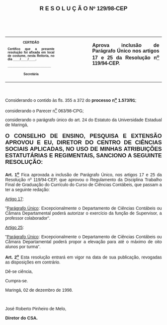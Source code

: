 <BODY>

<B><FONT FACE="Arial" SIZE=4><P ALIGN="CENTER"></P>
<P ALIGN="CENTER">&nbsp;</P>
<P ALIGN="CENTER">R E S O L U &Ccedil; &Atilde; O  Nº  129/98-CEP</P>
</B></FONT><FONT FACE="Arial"><P ALIGN="JUSTIFY"></P>
<P ALIGN="JUSTIFY">&nbsp;</P>
<P ALIGN="JUSTIFY">&nbsp;</P></FONT>
<TABLE CELLSPACING=0 BORDER=0 CELLPADDING=7 WIDTH=596>
<TR><TD WIDTH="33%" VALIGN="TOP">
<B><FONT FACE="Arial" SIZE=1><P ALIGN="CENTER">CERTID&Atilde;O</P>
<P ALIGN="JUSTIFY">   Certifico que a presente resolu&ccedil;&atilde;o foi afixada em local de costume, nesta Reitoria, no dia ____/____/____.</P>
<P ALIGN="JUSTIFY"></P>
<P ALIGN="JUSTIFY">_________________________</P>
<P ALIGN="CENTER">Secret&aacute;ria</B></FONT></TD>
<TD WIDTH="21%" VALIGN="TOP">&nbsp;</TD>
<TD WIDTH="47%" VALIGN="TOP">
<B><FONT FACE="Arial"><P ALIGN="JUSTIFY">Aprova inclus&atilde;o de Par&aacute;grafo &Uacute;nico nos artigos 17 e 25 da Resolu&ccedil;&atilde;o n<U><SUP>o</U></SUP> 119/94-CEP.</B></FONT></TD>
</TR>
</TABLE>

<FONT FACE="Arial"><P ALIGN="JUSTIFY"></P>
<P ALIGN="JUSTIFY">&nbsp;</P>
<P ALIGN="JUSTIFY">&#9;Considerando o contido &agrave;s fls. 355 a 372 do <B>processo n<U><SUP>o</U></SUP> 1.573/91</B>;</P>
<P ALIGN="JUSTIFY">&#9;considerando o Parecer n<U><SUP>o</U></SUP> 063/98-CPG;</P>
<P ALIGN="JUSTIFY">&#9;considerando o par&aacute;grafo &uacute;nico do art. 24 do Estatuto da Universidade Estadual de Maring&aacute;,</P>
<P ALIGN="JUSTIFY"></P>
</FONT><B><FONT FACE="Arial" SIZE=4><P ALIGN="JUSTIFY">O CONSELHO DE ENSINO, PESQUISA E EXTENS&Atilde;O APROVOU E EU, DIRETOR DO CENTRO DE CI&Ecirc;NCIAS SOCIAIS APLICADAS, NO USO DE MINHAS ATRIBUI&Ccedil;&Otilde;ES ESTATUT&Aacute;RIAS E REGIMENTAIS, SANCIONO A SEGUINTE RESOLU&Ccedil;&Atilde;O:</P>
</B></FONT><FONT FACE="Arial"><P ALIGN="JUSTIFY"></P>
<P ALIGN="JUSTIFY">&#9;<B>Art. 1<U><SUP>o</B></U></SUP> Fica aprovada a inclus&atilde;o de Par&aacute;grafo &Uacute;nico, nos artigos 17 e 25 da Resolu&ccedil;&atilde;o nº 119/94-CEP, que aprovou o Regulamento da Disciplina Trabalho Final de Gradua&ccedil;&atilde;o do Curr&iacute;culo do Curso de Ci&ecirc;ncias Cont&aacute;beis, que passam a ter a seguinte reda&ccedil;&atilde;o: </P>
<P ALIGN="JUSTIFY">&#9;<U>Artigo 17</U>: </P>
<P ALIGN="JUSTIFY">&#9;&quot;<U>Par&aacute;grafo &Uacute;nico</U>: Excepcionalmente o Departamento de Ci&ecirc;ncias Cont&aacute;beis ou C&acirc;mara Departamental poder&aacute; autorizar o exerc&iacute;cio da fun&ccedil;&atilde;o de Supervisor, a professor colaborador&quot;.</P>
<P ALIGN="JUSTIFY">&#9;<U>Artigo 25</U>:</P>
<P ALIGN="JUSTIFY">&#9;&quot;<U>Par&aacute;grafo &Uacute;nico</U>: Excepcionalmente o Departamento de Ci&ecirc;ncias Cont&aacute;beis ou C&acirc;mara Departamental poder&aacute; propor a eleva&ccedil;&atilde;o para at&eacute; o m&aacute;ximo de oito alunos por turma&quot;. </P>
<P ALIGN="JUSTIFY">&#9;<B>Art. 2<U><SUP>o</B></U></SUP> Esta resolu&ccedil;&atilde;o entrar&aacute; em vigor na data de sua publica&ccedil;&atilde;o, revogadas as disposi&ccedil;&otilde;es em contr&aacute;rio.</P>
<P ALIGN="JUSTIFY">&#9;D&ecirc;-se ci&ecirc;ncia,</P>
<P ALIGN="JUSTIFY">&#9;Cumpra-se.</P>
<P ALIGN="JUSTIFY">Maring&aacute;, 02 de dezembro de 1998.</P>
<P ALIGN="JUSTIFY"></P>
<P ALIGN="JUSTIFY">&nbsp;</P>
<P ALIGN="JUSTIFY">Jos&eacute; Roberto Pinheiro de Melo,</P>
<B><P ALIGN="JUSTIFY">Diretor do CSA.</P>
<P ALIGN="JUSTIFY"></P></B></FONT></BODY>
